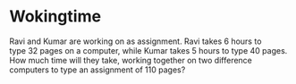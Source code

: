 # Wokingtime
Ravi and Kumar are working on as assignment. Ravi takes 6 hours to type 32 pages on a computer, while Kumar takes 5 hours to type 40 pages. How much time will they take, working together on two difference computers to type an assignment of 110 pages?
